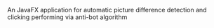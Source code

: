 An JavaFX application for automatic picture difference detection and clicking performing via anti-bot algorithm